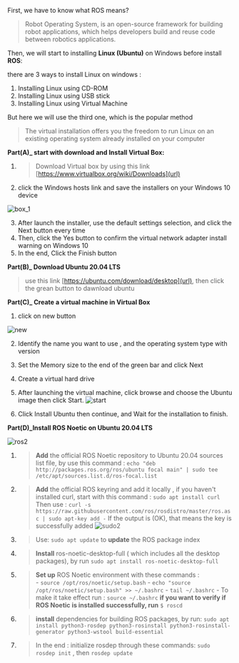 First, we have to know what ROS means?
> Robot Operating System, is an open-source framework for building robot applications, which helps developers build and reuse code between robotics applications.

Then, we will start to installing **Linux (Ubuntu)** on Windows before install **ROS**:

there are 3 ways to install Linux on windows :
1. Installing Linux using CD-ROM
2. Installing Linux using USB stick
3. Installing Linux using Virtual Machine

But here we will use the third one, which is the popular method
> The virtual installation offers you the freedom to run Linux on an existing operating system already installed on your computer
 
**Part(A)_ start with download and Install Virtual Box:**
1. > Download Virtual box by using this link [https://www.virtualbox.org/wiki/Downloads](url) 
2.  click the Windows hosts link and save the installers on your Windows 10 device

![box_1](https://user-images.githubusercontent.com/109688460/185015748-2b3cfdc0-d927-4852-8a78-01e5a08f20ac.PNG)

3. After launch the installer, use the default settings selection, and click the Next button every time
4. Then, click the Yes button to confirm the virtual network adapter install warning on Windows 10
5. In the end, Click the Finish button

**Part(B)_ Download Ubuntu 20.04 LTS** 
> use this link [https://ubuntu.com/download/desktop](url), then click the grean button to dawnload ubuntu

**Part(C)_ Create a virtual machine in Virtual Box**
1. click on new button

![new](https://user-images.githubusercontent.com/109688460/185019449-74bf104c-8523-47dc-8564-44c881eb510b.PNG)

2. Identify the name you want to use , and the operating system type with version
3. Set the Memory size to the end of the green bar and click Next
4.  Create a virtual hard drive 
5. After launching the virtual machine, click browse and choose the Ubuntu image then click Start.
![start](https://user-images.githubusercontent.com/109688460/185020879-37443f00-549f-46e2-b2c1-60e7bff0a6a2.PNG)

6. Click Install Ubuntu then continue, and Wait for the installation to finish.

**Part(D)_Install ROS Noetic on Ubuntu 20.04 LTS**

![ros2](https://user-images.githubusercontent.com/109688460/185266060-911dde97-8943-4325-a40d-32478767b52a.PNG)

1. >  **Add** the official ROS Noetic repository to Ubuntu 20.04 sources list file, by use this command : `echo "deb http://packages.ros.org/ros/ubuntu focal main" | sudo tee /etc/apt/sources.list.d/ros-focal.list`
2. > **Add** the official ROS keyring and add it locally , if you haven't installed curl, start with this command : `sudo apt install curl` 
    > Then use : `curl -s https://raw.githubusercontent.com/ros/rosdistro/master/ros.asc | sudo apt-key add -` 
    >  If the output is (OK), that means the key is successfully added 
    > ![sudo2](https://user-images.githubusercontent.com/109688460/185267841-1189061d-c95e-4d33-ac86-acd53511330a.PNG)

3. > Use: `sudo apt update` to **update** the ROS package index
4. > **Install** ros-noetic-desktop-full ( which includes all the desktop packages), by run `sudo apt install ros-noetic-desktop-full`
5. > **Set up** ROS Noetic environment with these commands :  
                -  `source /opt/ros/noetic/setup.bash`
                -  `echo "source /opt/ros/noetic/setup.bash" >> ~/.bashrc`
                - `tail ~/.bashrc`
                - To make it take effect run : `source ~/.bashrc`
 **if you want to verify if ROS Noetic is installed successfully, run** `$ roscd`
6. >  **install** dependencies for building ROS packages, by run: `sudo apt install python3-rosdep python3-rosinstall python3-rosinstall-generator python3-wstool build-essential`
7. > In the end : initialize rosdep through these commands:  `sudo rosdep init` , then `rosdep update`







